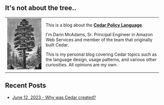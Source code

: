 ## It's not about the tree..
<html>
<table style="border-collapse: collapse; padding: 0; margin: 0;">
        <tr>
            <td style="border: none; width: 25%; vertical-align: top">
                <img src="./img/IllustratedCedarTree.jpeg" alt="Your Image" style="display: block; width: 100%; height: auto;">
            </td>
            <td style="border: none; vertical-align: top">
	        <p>
		This is a blog about the <strong><a href="https://www.cedarpolicy.com/">Cedar Policy Language</a></strong>.
                <p>
                I'm Darin McAdams, Sr. Principal Engineer in Amazon Web Services and member of the team that originally built Cedar.
		</p>
		<p>
		This is my personal blog covering Cedar topics such as the language design, usage patterns, and various other curiosities. All opinions are my own.
                </p>
            </td>
        </tr>
</table>
</html>

## Recent Posts
* [June 12, 2023 - Why was Cedar created?](./design/why-cedar/content.md)
